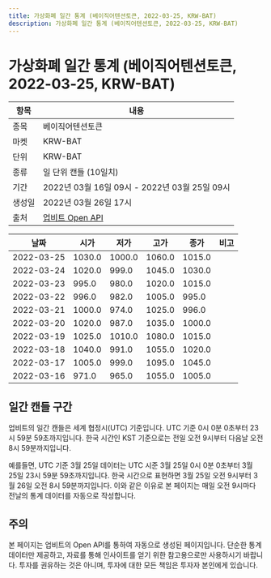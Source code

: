 ```yaml
---
title: 가상화폐 일간 통계 (베이직어텐션토큰, 2022-03-25, KRW-BAT)
description: 가상화폐 일간 통계 (베이직어텐션토큰, 2022-03-25, KRW-BAT)
---
```


가상화폐 일간 통계 (베이직어텐션토큰, 2022-03-25, KRW-BAT)
===

|항목|내용|
|--|--|
|종목|베이직어텐션토큰|
|마켓|KRW-BAT|
|단위|KRW-BAT|
|종류|일 단위 캔들 (10일치)|
|기간|2022년 03월 16일 09시 - 2022년 03월 25일 09시|
|생성일|2022년 03월 26일 17시|
|출처|[업비트 Open API](https://docs.upbit.com)|


|날짜|시가|저가|고가|종가|비고|
|--|--|--|--|--|--|
|2022-03-25|1030.0|1000.0|1060.0|1015.0|    |
|2022-03-24|1020.0|999.0|1045.0|1030.0|    |
|2022-03-23|995.0|980.0|1020.0|1015.0|    |
|2022-03-22|996.0|982.0|1005.0|995.0|    |
|2022-03-21|1000.0|974.0|1025.0|996.0|    |
|2022-03-20|1020.0|987.0|1035.0|1000.0|    |
|2022-03-19|1025.0|1010.0|1080.0|1015.0|    |
|2022-03-18|1040.0|991.0|1055.0|1020.0|    |
|2022-03-17|1005.0|999.0|1095.0|1045.0|    |
|2022-03-16|971.0|965.0|1055.0|1005.0|    |


일간 캔들 구간
---
업비트의 일간 캔들은 세계 협정시(UTC) 기준입니다. 
UTC 기준 0시 0분 0초부터 23시 59분 59초까지입니다. 
한국 시간인 KST 기준으로는 전일 오전 9시부터 다음날 오전 8시 59분까지입니다. 


예를들면, UTC 기준 3월 25일 데이터는 UTC 시준 3월 25일 0시 0분 0초부터 3월 25일 23시 59분 59초까지입니다. 
한국 시간으로 표현하면 3월 25일 오전 9시부터 3월 26일 오전 8시 59분까지입니다. 
이와 같은 이유로 본 페이지는 매일 오전 9시마다 전날의 통계 데이터를 자동으로 작성합니다. 


주의
---


본 페이지는 업비트의 Open API를 통하여 자동으로 생성된 페이지입니다. 
단순한 통계 데이터만 제공하고, 자료를 통해 인사이트를 얻기 위한 참고용으로만 사용하시기 바랍니다. 
투자를 권유하는 것은 아니며, 투자에 대한 모든 책임은 투자자 본인에게 있습니다. 
